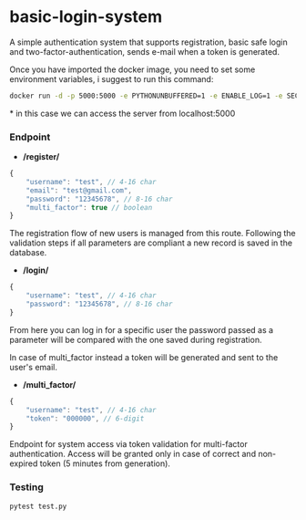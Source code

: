 # basic-login-system
A simple authentication system that supports registration, basic safe login and two-factor-authentication, sends e-mail when a token is generated.

Once you have imported the docker image, you need to set some environment variables, i suggest to run this command: 
```bash
docker run -d -p 5000:5000 -e PYTHONUNBUFFERED=1 -e ENABLE_LOG=1 -e SECRET_KEY=12345 -e SERVER_MAIL={your_gmail} -e SERVER_MAIL_PWD={your_gmail_password} basic-login-system
```

\* in this case we can access the server from localhost:5000
### Endpoint
* **/register/** <br/>
```javascript
{
    "username": "test", // 4-16 char
    "email": "test@gmail.com",
    "password": "12345678", // 8-16 char
    "multi_factor": true // boolean
}
```
The registration flow of new users is managed from this route. Following the validation steps if all parameters are compliant a new record is saved in the database.
<br/>
* **/login/** <br/>
```javascript
{
    "username": "test", // 4-16 char
    "password": "12345678", // 8-16 char
}
```
From here you can log in for a specific user the password passed as a parameter will be compared with the one saved during registration.

In case of multi_factor instead a token will be generated and sent to the user's email.
<br/>
* **/multi_factor/**<br/>
```javascript
{
    "username": "test", // 4-16 char
    "token": "000000", // 6-digit
}
```
 Endpoint for system access via token validation for multi-factor authentication. Access will be granted only in case of correct and non-expired token (5 minutes from generation).

### Testing
```bash
pytest test.py
```
